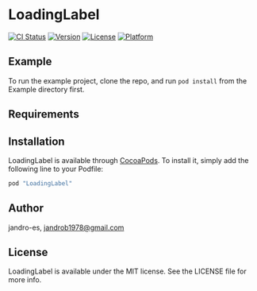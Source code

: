 # LoadingLabel

[![CI Status](http://img.shields.io/travis/jandro-es/LoadingLabel.svg?style=flat)](https://travis-ci.org/jandro-es/LoadingLabel)
[![Version](https://img.shields.io/cocoapods/v/LoadingLabel.svg?style=flat)](http://cocoapods.org/pods/LoadingLabel)
[![License](https://img.shields.io/cocoapods/l/LoadingLabel.svg?style=flat)](http://cocoapods.org/pods/LoadingLabel)
[![Platform](https://img.shields.io/cocoapods/p/LoadingLabel.svg?style=flat)](http://cocoapods.org/pods/LoadingLabel)

## Example

To run the example project, clone the repo, and run `pod install` from the Example directory first.

## Requirements

## Installation

LoadingLabel is available through [CocoaPods](http://cocoapods.org). To install
it, simply add the following line to your Podfile:

```ruby
pod "LoadingLabel"
```

## Author

jandro-es, jandrob1978@gmail.com

## License

LoadingLabel is available under the MIT license. See the LICENSE file for more info.
